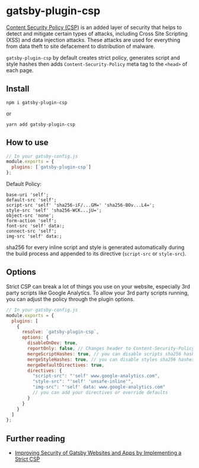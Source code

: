# gatsby-plugin-csp

[Content Security Policy (CSP)](https://developer.mozilla.org/en-US/docs/Web/HTTP/CSP) is an added layer of security that helps to detect and mitigate certain types of attacks, including Cross Site Scripting (XSS) and data injection attacks. These attacks are used for everything from data theft to site defacement to distribution of malware.

`gatsby-plugin-csp` by default creates strict policy, generates script and style hashes then adds `Content-Security-Policy` meta tag to the `<head>` of each page.

## Install

`npm i gatsby-plugin-csp`

or

`yarn add gatsby-plugin-csp`

## How to use

```javascript
// In your gatsby-config.js
module.exports = {
  plugins: [`gatsby-plugin-csp`]
};
```

Default Policy:

```
base-uri 'self';
default-src 'self';
script-src 'self' 'sha256-iF/...GM=' 'sha256-BOv...L4=';
style-src 'self' 'sha256-WCK...jU=';
object-src 'none';
form-action 'self';
font-src 'self' data:;
connect-src 'self';
img-src 'self' data:;
```

sha256 for every inline script and style is generated automatically during the build process and appended to its directive (`script-src` or `style-src`).

## Options

Strict CSP can break a lot of things you use on your website, especially 3rd party scripts like Google Analytics. To allow your 3rd party scripts running, you can adjust the policy through the plugin options.

```javascript
// In your gatsby-config.js
module.exports = {
  plugins: [
    {
      resolve: `gatsby-plugin-csp`,
      options: {
        disableOnDev: true,
        reportOnly: false, // Changes header to Content-Security-Policy-Report-Only for csp testing purposes
        mergeScriptHashes: true, // you can disable scripts sha256 hashes
        mergeStyleHashes: true, // you can disable styles sha256 hashes
        mergeDefaultDirectives: true,
        directives: {
          "script-src": "'self' www.google-analytics.com",
          "style-src": "'self' 'unsafe-inline'",
          "img-src": "'self' data: www.google-analytics.com"
          // you can add your directives or override defaults
        }
      }
    }
  ]
};
```

## Further reading

- [Improving Security of Gatsby Websites and Apps by Implementing a Strict CSP](https://bejamas.io/blog/content-security-policy-gatsby-websites/?utm_source=github&utm_campaign=readme)
